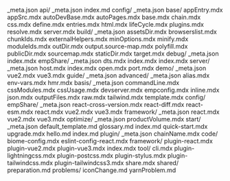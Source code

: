 _meta.json
api/
  _meta.json
  index.md
config/
  _meta.json
  base/
    appEntry.mdx
    appSrc.mdx
    autoDevBase.mdx
    autoPages.mdx
    base.mdx
    chain.mdx
    css.mdx
    define.mdx
    entries.mdx
    html.mdx
    lifeCycle.mdx
    plugins.mdx
    resolve.mdx
    server.mdx
  build/
    _meta.json
    assetsDir.mdx
    browserslist.mdx
    chunkIds.mdx
    externalHelpers.mdx
    minOptions.mdx
    minify.mdx
    moduleIds.mdx
    outDir.mdx
    output.source-map.mdx
    polyfill.mdx
    publicDir.mdx
    sourcemap.mdx
    staticDir.mdx
    target.mdx
  debug/
    _meta.json
    index.mdx
  empShare/
    _meta.json
    dts.mdx
    index.mdx
  index.mdx
  server/
    _meta.json
    host.mdx
    index.mdx
    open.mdx
    port.mdx
demo/
  _meta.json
  vue2.mdx
  vue3.mdx
guide/
  _meta.json
  advanced/
    _meta.json
    alias.mdx
    env-vars.mdx
    hmr.mdx
  basis/
    _meta.json
    commandLine.mdx
    cssModules.mdx
    cssUsage.mdx
    devserver.mdx
    empconfig.mdx
    inline.mdx
    json.mdx
    outputFiles.mdx
    raw.mdx
    tailwind.mdx
    template.mdx
  config/
  empShare/
    _meta.json
    react-cross-version.mdx
    react-diff.mdx
    react-esm.mdx
    react.mdx
    vue2.mdx
    vue3.mdx
  framework/
    _meta.json
    react.mdx
    vue2.mdx
    vue3.mdx
  optimize/
    _meta.json
    productVolume.mdx
  start/
    _meta.json
    default_template.md
    glossary.md
    index.md
    quick-start.mdx
    upgrade.mdx
hello.md
index.md
plugin/
  _meta.json
  chainName.mdx
  code/
    biome-config.mdx
    eslint-config-react.mdx
  framework/
    plugin-react.mdx
    plugin-vue2.mdx
    plugin-vue3.mdx
  index.mdx
  tool/
    cli.mdx
    plugin-lightningcss.mdx
    plugin-postcss.mdx
    plugin-stylus.mdx
    plugin-tailwindcss.mdx
    plugin-tailwindcss3.mdx
    share.mdx
shared/
  preparation.md
  problems/
    iconChange.md
    yarnProblem.md